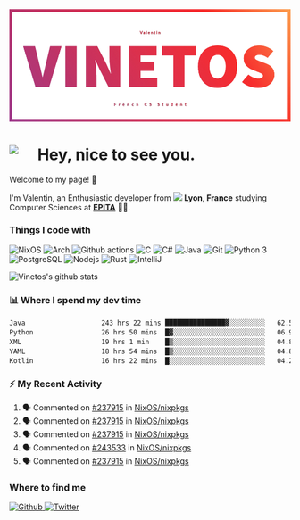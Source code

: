 <!--
**Vinetos/Vinetos** is a ✨ _special_ ✨ repository because its `README.md` (this file) appears on your GitHub profile.
-->
<a align="center" href="https://vinetos.fr">
  <img src="https://raw.githubusercontent.com/Vinetos/Vinetos/master/Vinetos%20Banner.png" />
</a>

# <img align="left" src="https://cdn.discordapp.com/emojis/938153240527265812.webp" width="10%" /> Hey, nice to see you.

Welcome to my page! :wave:  

I'm Valentin, an Enthusiastic developer from <img src="https://cdn-icons-png.flaticon.com/512/197/197560.png" width="13"/> **Lyon, France** studying Computer Sciences at [**EPITA**](https://www.epita.fr/en/) 👨‍🎓.

### Things I code with
<p>
  <img alt="NixOS" src="https://img.shields.io/badge/-NixOS-00cec9?style=flat-square&logo=nixos&logoColor=white" />
  <img alt="Arch" src="https://img.shields.io/badge/-Arch-2088FF?style=flat-square&logo=arch-linux&logoColor=white" />
  <img alt="Github actions" src="https://img.shields.io/badge/-Github_Actions-4834d4?style=flat-square&logo=github-actions&logoColor=white" />
  <img alt="C" src="https://img.shields.io/badge/-C-be2edd?style=flat-square&logo=c&logoColor=white" />
  <img alt="C#" src="https://img.shields.io/badge/-C%23-E10098?style=flat-square&logo=c#&logoColor=white" />
  <img alt="Java" src="https://img.shields.io/badge/-Java-ea2845?style=flat-square&logo=openjdk&logoColor=white" />
  <img alt="Git" src="https://img.shields.io/badge/-Git-F05032?style=flat-square&logo=git&logoColor=white" />
  <img alt="Python 3" src="https://img.shields.io/badge/-Python%203-F7B93E?style=flat-square&logo=python&logoColor=white" />
  <img alt="PostgreSQL" src="https://img.shields.io/badge/-PostgreSQL-13aa52?style=flat-square&logo=mongodb&logoColor=white" />
  <img alt="Nodejs" src="https://img.shields.io/badge/-Nodejs-43853d?style=flat-square&logo=Node.js&logoColor=white" />
  <img alt="Rust" src="https://img.shields.io/badge/-Rust-f7f1e3?style=flat-square&logo=rust&logoColor=black" />
  <img alt="IntelliJ" src="https://img.shields.io/badge/-IntelliJ-000000?style=flat-square&logo=intellij-idea&logoColor=white" />
</p>

![Vinetos's github stats](https://github-readme-stats.vercel.app/api?username=Vinetos&show_icons=true) 

### :bar_chart: Where I spend my dev time  
<!--START_SECTION:waka-->

```txt
Java                   243 hrs 22 mins ███████████████▓░░░░░░░░░   62.56 %
Python                 26 hrs 50 mins  █▓░░░░░░░░░░░░░░░░░░░░░░░   06.90 %
XML                    19 hrs 1 min    █▒░░░░░░░░░░░░░░░░░░░░░░░   04.89 %
YAML                   18 hrs 54 mins  █▒░░░░░░░░░░░░░░░░░░░░░░░   04.86 %
Kotlin                 16 hrs 22 mins  █░░░░░░░░░░░░░░░░░░░░░░░░   04.21 %
```

<!--END_SECTION:waka-->

### :zap: My Recent Activity

<!--START_SECTION:activity-->
1. 🗣 Commented on [#237915](https://github.com/NixOS/nixpkgs/pull/237915#issuecomment-1646517574) in [NixOS/nixpkgs](https://github.com/NixOS/nixpkgs)
2. 🗣 Commented on [#237915](https://github.com/NixOS/nixpkgs/pull/237915#issuecomment-1645483907) in [NixOS/nixpkgs](https://github.com/NixOS/nixpkgs)
3. 🗣 Commented on [#237915](https://github.com/NixOS/nixpkgs/pull/237915#issuecomment-1643996845) in [NixOS/nixpkgs](https://github.com/NixOS/nixpkgs)
4. 🗣 Commented on [#243533](https://github.com/NixOS/nixpkgs/pull/243533#issuecomment-1640592893) in [NixOS/nixpkgs](https://github.com/NixOS/nixpkgs)
5. 🗣 Commented on [#237915](https://github.com/NixOS/nixpkgs/pull/237915#issuecomment-1620635724) in [NixOS/nixpkgs](https://github.com/NixOS/nixpkgs)
<!--END_SECTION:activity-->

### Where to find me
<p>
  <a href="https://github.com/Vinetos" target="_blank">
    <img alt="Github" src="https://img.shields.io/badge/GitHub-%2312100E.svg?&style=for-the-badge&logo=Github&logoColor=white" />
  </a> 
  <a href="https://twitter.com/Vinetos" target="_blank">
    <img alt="Twitter" src="https://img.shields.io/badge/twitter-%231DA1F2.svg?&style=for-the-badge&logo=twitter&logoColor=white" />
  </a> 
</p>
